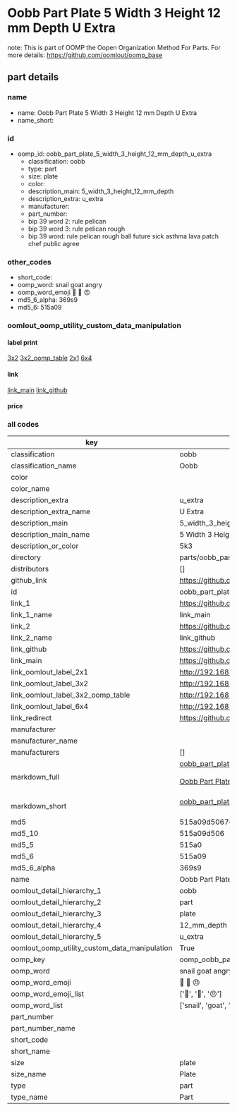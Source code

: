 # Oobb Part Plate 5 Width 3 Height 12 mm Depth U Extra  

note: This is part of OOMP the Oopen Organization Method For Parts. For more details: https://github.com/oomlout/oomp_base

##  part details
  







### name
* name: Oobb Part Plate 5 Width 3 Height 12 mm Depth U Extra
* name_short: 
### id
* oomp_id: oobb_part_plate_5_width_3_height_12_mm_depth_u_extra
  * classification: oobb
  * type: part
  * size: plate
  * color: 
  * description_main: 5_width_3_height_12_mm_depth
  * description_extra: u_extra
  * manufacturer: 
  * part_number: 
  * bip 39 word 2: rule pelican
  * bip 39 word 3: rule pelican rough
  * bip 39 word: rule pelican rough ball future sick asthma lava patch chef public agree

### other_codes
* short_code: 
* oomp_word: snail goat angry
* oomp_word_emoji :snail: :goat: :angry:
* md5_6_alpha: 369s9
* md5_6: 515a09






### oomlout_oomp_utility_custom_data_manipulation
#### label print
[3x2](http://192.168.1.245:1112/?label=oomp%20369s9)
[3x2_oomp_table](http://192.168.1.108:1112/?label=oomp%20369s9)
[2x1](http://192.168.1.242:1112/?label=oomp%20369s9)
[6x4](http://192.168.1.55:1112/?label=oomp%20369s9)    

#### link

[link_main](https://github.com/oomlout/oomlout_oomp_version_1_messy/tree/main/parts/oobb_part_plate_5_width_3_height_12_mm_depth_u_extra) [link_github](https://github.com/oomlout/oomlout_oomp_version_1_messy/tree/main/parts/oobb_part_plate_5_width_3_height_12_mm_depth_u_extra)                             

#### price







### all codes 
| key | value |  
| --- | --- |  
| classification | oobb |  
| classification_name | Oobb |  
| color |  |  
| color_name |  |  
| description_extra | u_extra |  
| description_extra_name | U Extra |  
| description_main | 5_width_3_height_12_mm_depth |  
| description_main_name | 5 Width 3 Height 12 mm Depth |  
| description_or_color | 5k3 |  
| directory | parts/oobb_part_plate_5_width_3_height_12_mm_depth_u_extra |  
| distributors | [] |  
| github_link | https://github.com/oomlout/oomlout_oomp_part_src/tree/main/parts/oobb_part_plate_5_width_3_height_12_mm_depth_u_extra |  
| id | oobb_part_plate_5_width_3_height_12_mm_depth_u_extra |  
| link_1 | https://github.com/oomlout/oomlout_oomp_version_1_messy/tree/main/parts/oobb_part_plate_5_width_3_height_12_mm_depth_u_extra |  
| link_1_name | link_main |  
| link_2 | https://github.com/oomlout/oomlout_oomp_version_1_messy/tree/main/parts/oobb_part_plate_5_width_3_height_12_mm_depth_u_extra |  
| link_2_name | link_github |  
| link_github | https://github.com/oomlout/oomlout_oomp_version_1_messy/tree/main/parts/oobb_part_plate_5_width_3_height_12_mm_depth_u_extra |  
| link_main | https://github.com/oomlout/oomlout_oomp_version_1_messy/tree/main/parts/oobb_part_plate_5_width_3_height_12_mm_depth_u_extra |  
| link_oomlout_label_2x1 | http://192.168.1.242:1112/?label=oomp%20369s9 |  
| link_oomlout_label_3x2 | http://192.168.1.245:1112/?label=oomp%20369s9 |  
| link_oomlout_label_3x2_oomp_table | http://192.168.1.108:1112/?label=oomp%20369s9 |  
| link_oomlout_label_6x4 | http://192.168.1.55:1112/?label=oomp%20369s9 |  
| link_redirect | https://github.com/oomlout/oomlout_oomp_version_1_messy/tree/main/parts/oobb_part_plate_5_width_3_height_12_mm_depth_u_extra |  
| manufacturer |  |  
| manufacturer_name |  |  
| manufacturers | [] |  
| markdown_full | [oobb_part_plate_5_width_3_height_12_mm_depth_u_extra](none)<br>[](none)<br>[Oobb Part Plate 5 Width 3 Height 12 Mm Depth U Extra](none)<br><br> |  
| markdown_short | [oobb_part_plate_5_width_3_height_12_mm_depth_u_extra](none)<br><br> |  
| md5 | 515a09d5067dc1c31f2f411f78a895e9 |  
| md5_10 | 515a09d506 |  
| md5_5 | 515a0 |  
| md5_6 | 515a09 |  
| md5_6_alpha | 369s9 |  
| name | Oobb Part Plate 5 Width 3 Height 12 mm Depth U Extra |  
| oomlout_detail_hierarchy_1 | oobb |  
| oomlout_detail_hierarchy_2 | part |  
| oomlout_detail_hierarchy_3 | plate |  
| oomlout_detail_hierarchy_4 | 12_mm_depth |  
| oomlout_detail_hierarchy_5 | u_extra |  
| oomlout_oomp_utility_custom_data_manipulation | True |  
| oomp_key | oomp_oobb_part_plate_5_width_3_height_12_mm_depth_u_extra |  
| oomp_word | snail goat angry |  
| oomp_word_emoji | :snail: :goat: :angry: |  
| oomp_word_emoji_list | [':snail:', ':goat:', ':angry:'] |  
| oomp_word_list | ['snail', 'goat', 'angry'] |  
| part_number |  |  
| part_number_name |  |  
| short_code |  |  
| short_name |  |  
| size | plate |  
| size_name | Plate |  
| type | part |  
| type_name | Part |  
